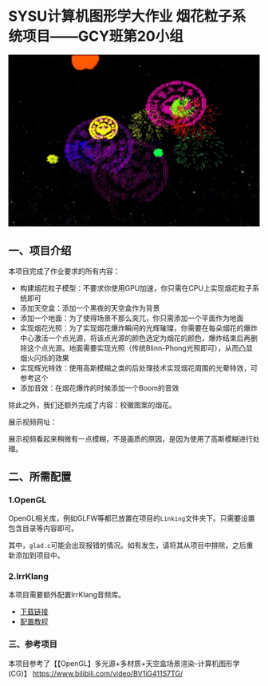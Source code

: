 # SYSU计算机图形学大作业 烟花粒子系统项目——GCY班第20小组

<div style="text-align: center;">
  <img src="img/test.png">
</div>


## 一、项目介绍

本项目完成了作业要求的所有内容：

+ 构建烟花粒子模型：不要求你使用GPU加速，你只需在CPU上实现烟花粒子系统即可
+ 添加天空盒：添加一个黑夜的天空盒作为背景
+ 添加一个地面：为了使得场景不那么突兀，你只需添加一个平面作为地面
+ 实现烟花光照：为了实现烟花爆炸瞬间的光辉璀璨，你需要在每朵烟花的爆炸中心激活一个点光源，将该点光源的颜色选定为烟花的颜色，爆炸结束后再删除这个点光源。地面需要实现光照（传统Blinn-Phong光照即可），从而凸显烟火闪烁的效果
+ 实现辉光特效：使用高斯模糊之类的后处理技术实现烟花周围的光晕特效，可参考这个
+ 添加音效：在烟花爆炸的时候添加一个Boom的音效

除此之外，我们还额外完成了内容：校徽图案的烟花。

展示视频网址：

展示视频看起来稍微有一点模糊，不是画质的原因，是因为使用了高斯模糊进行处理。

## 二、所需配置

### 1.OpenGL

OpenGL相关库，例如GLFW等都已放置在项目的`Linking`文件夹下。只需要设置包含目录等内容即可。

其中，`glad.c`可能会出现报错的情况。如有发生，请将其从项目中排除，之后重新添加到项目中。

### 2.IrrKlang

本项目需要额外配置IrrKlang音频库。

* [下载链接](https://www.ambiera.com/irrklang/downloads.html)
* [配置教程](https://blog.csdn.net/weixin_46525412/article/details/120639492)

### 三、参考项目

本项目参考了【【OpenGL】多光源+多材质+天空盒场景渲染-计算机图形学(CG)】 https://www.bilibili.com/video/BV1iG411S7TG/
